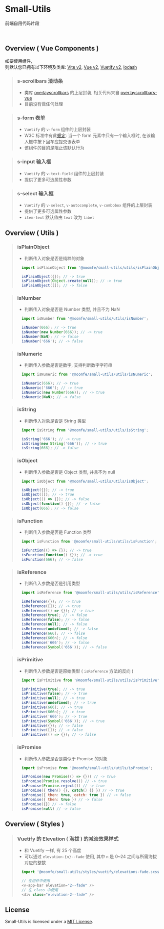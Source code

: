 # Small-Utils
前端自用代码片段



<br>



## Overview ( Vue Components )
如要使用组件,<br>
则默认您已拥有以下环境及类库: [Vite v2](https://cn.vitejs.dev/), [Vue v2](https://cn.vuejs.org/), [Vuetify v2](https://vuetifyjs.com/zh-Hans/), [lodash](https://lodash.com/)

> ### s-scrollbars 滚动条
>   - 类库 [overlayscrollbars](https://github.com/KingSora/OverlayScrollbars) 的上层封装, 相关代码来自 [overlayscrollbars-vue](https://github.com/KingSora/OverlayScrollbars/tree/master/packages/overlayscrollbars-vue)
>   - 目前没有做任何处理

> ### s-form 表单
>   - `Vuetify` 的 `v-form` 组件的上层封装
>   - W3C 标准中有此[规定](https://www.w3.org/MarkUp/html-spec/html-spec_8.html#SEC8.2): 当一个 form 元素中只有一个输入框时, 在该输入框中按下回车应提交该表单
>   - 该组件的目的是阻止该默认行为

> ### s-input 输入框
>   - `Vuetify` 的 `v-text-field` 组件的上层封装
>   - 提供了更多可选属性参数

> ### s-select 输入框
>   - `Vuetify` 的 `v-select`, `v-autocomplete`, `v-combobox` 组件的上层封装
>   - 提供了更多可选属性参数
>   - `item-text` 默认值由 `text` 改为 `label`



## Overview ( Utils )

> ### isPlainObject
>   - 判断传入对象是否是纯粹的对象
> ```js
>   import isPlainObject from '@moomfe/small-utils/utils/isPlainObject';
>
>   isPlainObject({}); // -> true
>   isPlainObject(Object.create(null)); // -> true
>   isPlainObject([]); // -> false
> ```

> ### isNumber
>   - 判断传入对象是否是 Number 类型, 并且不为 NaN
> ```js
>   import isNumber from '@moomfe/small-utils/utils/isNumber';
>
>   isNumber(666); // -> true
>   isNumber(new Number(666)); // -> true
>   isNumber(NaN); // -> false
>   isNumber('666'); // -> false
> ```

> ### isNumeric
>   - 判断传入参数是否是数字, 支持判断数字字符串
> ```js
>   import isNumeric from '@moomfe/small-utils/utils/isNumeric';
>
>   isNumeric(666); // -> true
>   isNumeric('666'); // -> true
>   isNumeric(new Number(666)); // -> true
>   isNumeric(NaN); // -> false
> ```

> ### isString
>   - 判断传入对象是否是 String 类型
> ```js
>   import isString from '@moomfe/small-utils/utils/isString';
>
>   isString('666'); // -> true
>   isString(new String('666')); // -> true
>   isString(666); // -> false
> ```

> ### isObject
>   - 判断传入参数是否是 Object 类型, 并且不为 null
> ```js
>   import isObject from '@moomfe/small-utils/utils/isObject';
>
>   isObject({}); // -> true
>   isObject([]); // -> true
>   isObject(() => {}); // -> false
>   isObject(function() {}); // -> false
>   isObject(666); // -> false
> ```

> ### isFunction
>   - 判断传入参数是否是 Function 类型
> ```js
>   import isFunction from '@moomfe/small-utils/utils/isFunction';
>
>   isFunction(() => {}); // -> true
>   isFunction(function() {}); // -> true
>   isFunction(666); // -> false
> ```

> ### isReference
>   - 判断传入参数是否是引用类型
> ```js
>   import isReference from '@moomfe/small-utils/utils/isReference';
>
>   isReference({}); // -> true
>   isReference([]); // -> true
>   isReference(() => {}); // -> true
>   isReference(true); // -> false
>   isReference(false); // -> false
>   isReference(null); // -> false
>   isReference(undefined); // -> false
>   isReference(666); // -> false
>   isReference(666n); // -> false
>   isReference('666'); // -> false
>   isReference(Symbol('666')); // -> false
> ```

> ### isPrimitive
>   - 判断传入参数是否是原始类型 ( `isReference` 方法的反向 )
> ```js
>   import isPrimitive from '@moomfe/small-utils/utils/isPrimitive';
>
>   isPrimitive(true); // -> true
>   isPrimitive(false); // -> true
>   isPrimitive(null); // -> true
>   isPrimitive(undefined); // -> true
>   isPrimitive(666); // -> true
>   isPrimitive(666n); // -> true
>   isPrimitive('666'); // -> true
>   isPrimitive(Symbol('666')); // -> true
>   isPrimitive({}); // -> false
>   isPrimitive([]); // -> false
>   isPrimitive(() => {}); // -> false
> ```

> ### isPromise
>   - 判断传入参数是否是类似于 Promise 的对象
> ```js
>   import isPromise from '@moomfe/small-utils/utils/isPromise';
>
>   isPromise(new Promise(() => {})) // -> true
>   isPromise(Promise.resolve()) // -> true
>   isPromise(Promise.reject()) // -> true
>   isPromise({ then() {}, catch() {} }) // -> true
>   isPromise({ then: true, catch: true }) // -> false
>   isPromise({ then: true }) // -> false
>   isPromise({}) // -> false
>   isPromise(null) // -> false
> ```



## Overview ( Styles )

> ### Vuetify 的 Elevation ( 海拔 ) 的减淡效果样式
>  - 和 Vuetify 一样, 有 25 个高度
>  - 可以通过 `elevation-{n}--fade` 使用, 其中 `n` 是 0~24 之间与所需海拔对应的整数
> ```js
>   import '@moomfe/small-utils/styles/vuetify/elevations-fade.scss';
>
>   // 在组件中使用
>   <v-app-bar elevation="2--fade" />
>   // 在 class 中使用
>   <div class="elevation-2--fade" />
> ```



## License

Small-Utils is licensed under a [MIT License](./LICENSE).